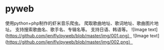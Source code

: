 # pyweb
使用python+php制作的虾米音乐爬虫。
爬取歌曲地址、歌词地址、歌曲图片地址。
支持搜索歌曲名、歌手名、专辑名等。
支持日语、韩语等。
![Image text](https://github.com/jenifly/pyweb/blob/master/img/001.png）
![Image text](https://github.com/jenifly/pyweb/blob/master/img/002.png）
